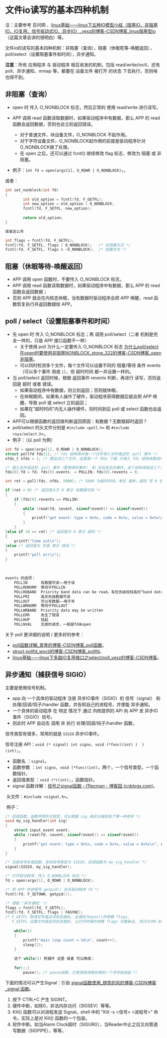 # 文件io读写的基本四种机制 

注：主要参考 百问网 、[linux基础——linux下五种IO模型小结（阻塞IO、非阻塞IO、IO复用、信号驱动式IO、异步IO）_yexz的博客-CSDN博客_linux阻塞型io](https://blog.csdn.net/a987073381/article/details/52201200) （这篇文章会讲的很明白）等。

文件io的读写的基本四种机制：非阻塞（查询），阻塞（休眠死等-唤醒返回），poll/select（设置阻塞事件和时间），异步通知。

**注意**：所有 应用程序 与 驱动程序 相互收发的机制，包括 read/write/ioctl，还有 poll、异步通知、mmap 等，都要在 设备文件 被打开 的状态 下去执行，否则啥也得不到。

##  非阻塞（查询）

- open 时 传入 O_NONBLOCK 标志，然后正常的 使用 read/write 进行读写。
- APP 调用 read 函数读取数据时，如果驱动程序中有数据，那么 APP 的 read 函数会返回数据，否则也会立刻返回错误。
  - 对于普通文件、块设备文件，O_NONBLOCK 不起作用。
  - 对于字符设备文件，O_NONBLOCK起作用的前提是驱动程序针对O_NONBLOCK做了处理。
  - 在 open 之后，还可以通过 fcntl() 继续修改 flag 标志，修改为 阻塞 或 非阻塞。

- 例子：`int fd = open(argv[1], O_RDWR | O_NONBLOCK);`。

 或者：

```c
int set_nonblock(int fd)
{
        int old_option = fcntl(fd, F_GETFL);
        int new_option = old_option | O_NONBLOCK;
        fcntl(fd, F_SETFL, new_option);
 
        return old_option;
}

或者这么写

int	flags = fcntl(fd, F_GETFL);
fcntl(fd, F_SETFL, flags | O_NONBLOCK);   /* 非阻塞方式 */
fcntl(fd, F_SETFL, flags & ~O_NONBLOCK);  /* 阻塞方式 */
```

## 阻塞（休眠等待-唤醒返回）

- APP 调用 open 函数时，不要传入 O_NONBLOCK 标志。
- APP 调用 read 函数读取数据时，如果驱动程序中有数据，那么 APP 的 read 函数会返回数据；
- 否则 APP 就会在内核态休眠，当有数据时驱动程序会把 APP 唤醒，read 函数恢复执行并返回数据给 APP。

 

##  poll / select（设置阻塞事件和时间）

- 先 open 时 传入 O_NONBLOCK 标志；再 调用 poll/select（二者 机制是完全一样的，只是 APP 接口函数不一样）
  - 关于使用 poll 为什么一定要传入 O_NONBLOCK 标志 [为什么poll/select在open时要使用非阻塞NONBLOCK_stone_322的博客-CSDN博客_open 非阻塞](https://blog.csdn.net/weixin_44175439/article/details/119334114)。
  - 可以同时检测多个文件，每个文件可以设置不同的 阻塞/等待 条件 events（可以多个事件 用或 `|`），但 超时时间 都一并设置一样的。
- 当 poll/select 返回时候，根据 返回事件 revents 判断，再进行 读写，否则返回是 超时 或者 错误。
  - 如果驱动程序中有数据，则立刻返回；否则就休眠。
  - 在休眠期间，如果有人操作了硬件，驱动程序获得数据后就会把 APP 唤醒，导致 poll 或 select 立刻返回；
  - 如果在“超时时间”内无人操作硬件，则时间到后 poll 或 select 函数也会返回。
- APP可以根据函数的返回值判断返回原因：有数据？无数据超时返回？
- poll/select 的头文件分别是 `#include <poll.h>` 和 `#include <sys/select.h>`。
- 例子：（以 poll 为例）

```c
int fd = open(argv[1], O_RDWR | O_NONBLOCK);
struct pollfd fds[1]; /* fds 结构体对每一个文件填入文件描述符、poll 事件 */ 
nfds_t nfds = 1; /* 要监测几个文件，这里是一个 所以 下面 只填入 fds 结构体数组中 第一个数组元素 fds[0] */

/* 填入文件描述符、poll 事件（要等待的事件） 和 实际发生的事件，这个结构体就这三个元素 */
fds[0].fd = fd; fds[0].events  = POLLIN; fds[0].revents = 0;  

int ret = poll(fds, nfds, 5000); /* 5000 为超时时间，单位 毫秒，超时 写 0 表示不等待直接返回，写 -1 表示死等 直到条件发生 */

if (ret > 0) /* 返回值大于 0 表示 有数据可读 */
{
    if (fds[0].revents == POLLIN)
    {
        while (read(fd, &event, sizeof(event)) == sizeof(event))
        {
            printf("get event: type = 0x%x, code = 0x%x, value = 0x%x\n", event.type, event.code, event.value);
        }
    }
}else if (0 == ret) /* 返回值为 0 表示 超时 */
{
    printf("time out\n");
}else /* 返回值为 负值 表示 错误 */
{
    printf("poll err\n");
}
```

​    

```c
events 的选项：
    POLLIN	    有数据可读——用于读
    POLLRDNORM	等同于POLLIN
    POLLRDBAND	Priority band data can be read，有优先级较较高的“band data”可读，Linux系统中很少使用这个事件
    POLLPRI	    高优先级数据可读
    POLLOUT	    可以写数据——用于写
    POLLWRNORM	等同于POLLOUT
    POLLWRBAND	Priority data may be written
    POLLERR	    发生了错误
    POLLHUP	    挂起
    POLLNVAL	无效的请求，一般是fd未open
```

 关于 poll 更详细的说明 / 更多好的参考：

- [poll函数详解_青季的博客-CSDN博客_poll函数](https://blog.csdn.net/skypeng57/article/details/82743681)。
- [ struct pollfd_wocjj的博客-CSDN博客_pollfd](https://blog.csdn.net/wocjj/article/details/7612335)。
- [ linux基础——linux下多路IO复用接口之select/poll_yexz的博客-CSDN博客](https://blog.csdn.net/a987073381/article/details/52295690)。

##  异步通知（捕获信号 SIGIO）

主要是使用信号机制。

- app 向 一个具体的驱动程序 注册 异步IO事件（SIGIO）的 信号（signal） 和 处理/回调/钩子/handler 函数，并告知自己的进程号，并使能 异步通知。
- 一个具体的驱动程序 在 特定 情况下 通过 内核提供的 API 向 APP 发 异步IO事件（SIGIO）信号。
- 则此时 APP 自动去 调用 并 执行 处理/回调/钩子/handler 函数。

信号类型有很多，常用的就是 `SIGIO` 异步IO事件。

信号注册 API：`void (* signal( int signo, void (*func)(int) )  )(int);`。

- 函数名       ：`signal`。
- 函数参数     ：`int signo, void (*func)(int)`，两个，一个信号类型，一个函数指针。
- 返回值类型   ：`void (*)(int);`，函数指针。
- signal 函数详解：[信号之signal函数 - ITtecman - 博客园 (cnblogs.com)](https://www.cnblogs.com/nufangrensheng/p/3514547.html)。

​    头文件：`#include <signal.h>`。

​    例子：

```c
/* 回调函数，函数声明形式固定，可以根据 sig 来区分接收到了哪一种信号 */
void my_sig_handler(int sig)
{
    struct input_event event;
    while (read(fd, &event, sizeof(event)) == sizeof(event))
    {
        printf("get event: type = 0x%x, code = 0x%x, value = 0x%x\n", event.type, event.code, event.value);		
    }
}

/* 注册信号处理函数，告知信号类型为 SIGIO，回调函数为 my_sig_handler */
signal(SIGIO, my_sig_handler);

/* 打开驱动程序，传入 O_NONBLOCK 标志 */
fd = open(argv[1], O_RDWR | O_NONBLOCK);

/* 把 APP 的进程号 getpid() 告诉驱动程序 fd */
fcntl(fd, F_SETOWN, getpid());

/* 使能 "异步通知" */
flags = fcntl(fd, F_GETFL);
fcntl(fd, F_SETFL, flags | FASYNC);
/* F_GETFL 取得文件描述词状态旗标, 此旗标为open()的参数 flags。
   F_SETFL 设置文件描述词状态旗标, 让打开时候的参数 flags 可重新设, 但只允许O_APPEND、O_NONBLOCK和O_ASYNC位的改变, 其他位的改变将不受影响。 */
    
    while(1)
    {
        printf("main loop count = %d\n", count++);
        sleep(2);
    }
    
    这个 while(1) 死循环 这里 或者 可以换成：
    
    for(;;)
        pause(); /* pause函数，它使调用进程在接到一个信号前挂起 */
```

下面的情况可以产生Signal：引自 [signal函数使用_随意的风的博客-CSDN博客_signal 函数](https://blog.csdn.net/xiufu004/article/details/7198223)。

1. 按下 CTRL+C 产生 SIGINT。
2. 硬件中断，如除0，非法内存访问（SIGSEV）等等。
3. Kill() 函数可以对进程发送 Signal。shell 中的 "Kill -s <信号> <进程号>" 命令。实际上是对 Kill() 函数的一个包装。
5. 软件中断。如当Alarm Clock超时（SIGURG），当Reader中止之后又向管道写数据（SIGPIPE），等等。